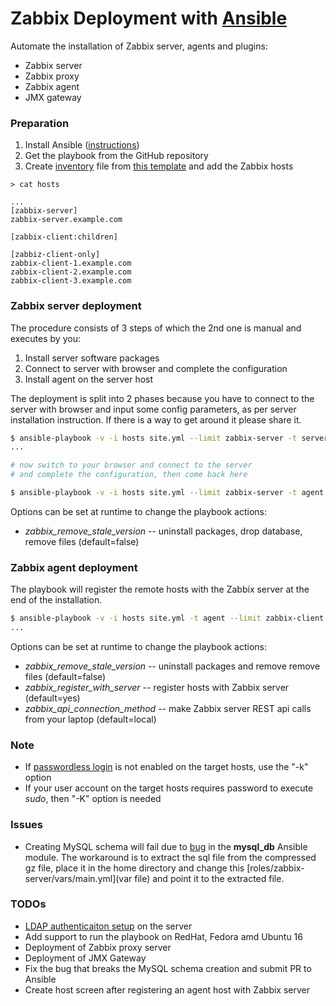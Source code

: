 Zabbix Deployment with [Ansible](http://docs.ansible.com/playbooks.html)
========================================================================

Automate the installation of Zabbix server, agents and plugins:

* Zabbix server
* Zabbix proxy
* Zabbix agent
* JMX gateway

### Preparation

1. Install Ansible ([instructions](http://docs.ansible.com/intro_installation.html))
1. Get the playbook from the GitHub repository
1. Create [inventory](http://docs.ansible.com/intro_inventory.html) file from [this template](hosts.empty) and add the Zabbix hosts

```
> cat hosts

...
[zabbix-server]
zabbix-server.example.com

[zabbix-client:children]

[zabbiz-client-only]
zabbix-client-1.example.com
zabbix-client-2.example.com
zabbix-client-3.example.com
```

### Zabbix server deployment

The procedure consists of 3 steps of which the 2nd one is manual and executes by you:

1. Install server software packages
1. Connect to server with browser and complete the configuration
1. Install agent on the server host

The deployment is split into 2 phases because you have to connect to the server with browser and input some config parameters, as per server installation instruction. If there is a way to get around it please share it.

```bash
$ ansible-playbook -v -i hosts site.yml --limit zabbix-server -t server
...

# now switch to your browser and connect to the server
# and complete the configuration, then come back here

$ ansible-playbook -v -i hosts site.yml --limit zabbix-server -t agent
```

Options can be set at runtime to change the playbook actions:

* _zabbix_remove_stale_version_ -- uninstall packages, drop database, remove files (default=false)

### Zabbix agent deployment

The playbook will register the remote hosts with the Zabbix server at the end of the installation.

```bash
$ ansible-playbook -v -i hosts site.yml -t agent --limit zabbix-client
...
```

Options can be set at runtime to change the playbook actions:

* _zabbix_remove_stale_version_ -- uninstall packages and remove remove files (default=false)
* _zabbix_register_with_server_ -- register hosts with Zabbix server (default=yes)
* _zabbix_api_connection_method_ -- make Zabbix server REST api calls from your laptop (default=local)

### Note

* If [passwordless login](http://linuxconfig.org/passwordless-ssh) is not enabled on the target hosts, use the "-k" option
* If your user account on the target hosts requires password to execute _sudo_, then "-K" option is needed

### Issues

* Creating MySQL schema will fail due to [bug](http://stackoverflow.com/questions/36770317/why-is-my-mysql-import-failing-w-ansible) in the __mysql_db__ Ansible module. The workaround is to extract the sql file from the compressed gz file, place it in the home directory and change this [roles/zabbix-server/vars/main.yml](var file) and point it to the extracted file.

### TODOs

* [LDAP authenticaiton setup](https://github.com/CumulusNetworks/ansible-role-activedirectory-auth-client) on the server
* Add support to run the playbook on RedHat, Fedora amd Ubuntu 16
* Deployment of Zabbix proxy server
* Deployment of JMX Gateway
* Fix the bug that breaks the MySQL schema creation and submit PR to Ansible
* Create host screen after registering an agent host with Zabbix server